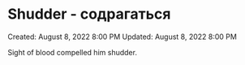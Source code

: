 # Shudder - содрагаться

Created: August 8, 2022 8:00 PM
Updated: August 8, 2022 8:00 PM

Sight of blood compelled him shudder.